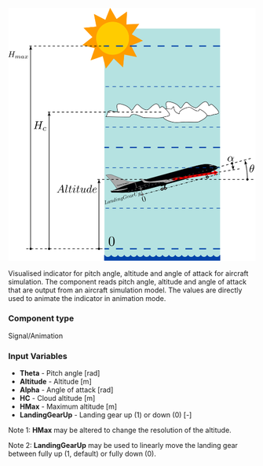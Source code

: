 ![Indicator picture](pitchAltitudeAngleOfAttackIndicator_help.svg)

Visualised indicator for pitch angle, altitude and angle of attack for aircraft simulation. The component reads pitch angle, altitude and angle of attack that are output from an aircraft simulation model. The values are directly used to animate the indicator in animation mode.

### Component type
Signal/Animation

### Input Variables
* **Theta** - Pitch angle [rad]
* **Altitude** - Altitude [m]
* **Alpha** - Angle of attack [rad]
* **HC** - Cloud altitude [m]
* **HMax** - Maximum altitude [m]
* **LandingGearUp** - Landing gear up (1) or down (0) [-]


Note 1: **HMax** may be altered to change the resolution of the altitude. 

Note 2: **LandingGearUp** may be used to linearly move the landing gear between fully up (1, default) or fully down (0).

<!---EQUATION --->